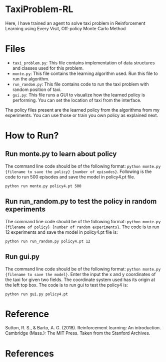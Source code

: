 # TaxiProblem-RL
Here, I have trained an agent to solve taxi problem in Reinforcement Learning using Every Visit, Off-policy Monte Carlo Method

# Files
- `taxi_problem.py`: This file contains implementation of data structures and classes used for this problem.
- `monte.py`: This file contains the learning algorithm used. Run this file to run the algorithm.
- `run_random.py`: This file contains code to run the taxi problem with random position of taxi.
- `gui.py`: This file runs a GUI to visualize how the learned policy is performing. You can set the location of taxi from the interface.

The policy files present are the learned policy from the algorithms from my experiments. You can use those or train you own policy as explained next.


# How to Run?

## Run monte.py to learn about policy
The command line code should be of the following format: `python monte.py {filename to save the policy} {number of episodes}`.
Following is the code to run 500 episodes and save the model in policy4.pt file.
```{python}
python run monte.py policy4.pt 500
```
## Run run_random.py to test the policy in random experiments
The command line code should be of the following format: `python monte.py {filename of policy} {number of random experiments}`.
The code is to run 12 experiments and save the model in policy4.pt file is:
```{python}
python run run_random.py policy4.pt 12
```

## Run gui.py 
The command line code should be of the following format: `python monte.py {filename to save the model}`. Enter the input the x and y 
coordinates of the taxi for given two fields. The coordinate system used has its origin at the left top box.
The code is to run gui to test the policy4 is:
```{python}
python run gui.py policy4.pt 
```


# Reference

Sutton, R. S., & Barto, A. G. (2018). Reinforcement learning: An introduction. Cambridge (Mass.): The MIT Press. Taken from the Stanford Archives.




# References
